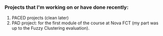### Projects that I'm working on or have done recently:

1. PACED projects (clean later)
2. PAD project: for the first module of the course at Nova FCT (my part was up to the Fuzzy Clustering evaluation).
